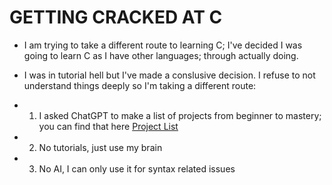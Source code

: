 # GETTING CRACKED AT C

-   I am trying to take a different route to learning C; I've decided I was going to learn C as I have other languages; through actually doing.

-   I was in tutorial hell but I've made a conslusive decision. I refuse to not understand things deeply so I'm taking a different route:

*   1. I asked ChatGPT to make a list of projects from beginner to mastery; you can find that here [Project List](./Project%20List.md)
*   2. No tutorials, just use my brain
*   3. No AI, I can only use it for syntax related issues
